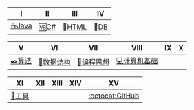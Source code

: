 
| Ⅰ | Ⅱ | Ⅲ | Ⅳ |
|----|----|----|----| 
|[☕Java️](Interview-Java/Java.md)|[🆚C#](Interview-NET/NET.md)|[📄HTML](Interview-HTML/HTML.md)| [💾DB](Interview-DB/DB.md)|


| Ⅴ | Ⅵ | Ⅶ | Ⅷ | Ⅸ | Ⅹ |
|----|----|----|----|----|----|
|[✒️算法](Interview-Other/Algorithm.md)|[📐数据结构](Interview-Other/DS.md)|[💏编程思想](Interview-Other/Thinking.md)|[💻计算机基础](Interview-Other/ComputerBasic.md)|||

| Ⅺ | Ⅻ | XIII | XIV | XV |
|----|----| ---- | ----|----| 
|[🔧工具](Interview-Other/Tool.md) | | | |[:octocat:GitHub](Interview-Other/GitHub.md)| 